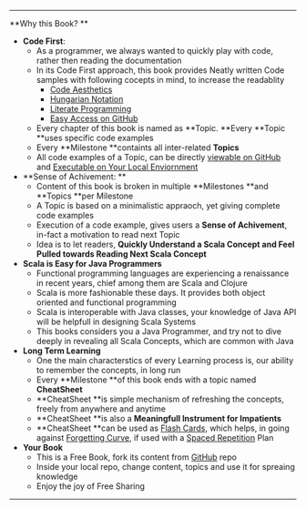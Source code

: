 
---

**Why this Book? **

* **Code First**: 
  * As a programmer, we always wanted to quickly play with code, rather then reading the documentation
  * In its Code First approach, this book provides Neatly written Code samples with following cocepts in mind, to increase the readablity 
    * [Code Aesthetics](http://wonko.com/post/code_aesthetics)
    * [Hungarian Notation](https://en.wikipedia.org/wiki/Hungarian_notation)
    * [Literate Programming](https://en.wikipedia.org/wiki/Literate_programming)
    * [Easy Access on GitHub](http://inbravo.github.io/scala-src)
  * Every chapter of this book is named as **Topic. **Every **Topic **uses specific code examples 
  * Every **Milestone **containts all inter-related **Topics**
  * All code examples of a Topic, can be directly [viewable on GitHub](http://inbravo.github.io/scala-src/) and [Executable on Your Local Enviornment](https://inbravo.gitbooks.io/java-to-scala/content/first-milestone/setup-well-begun-half-done.html)
* **Sense of Achivement: **
  * Content of this book is broken in multiple **Milestones **and **Topics **per Milestone
  * A Topic is based on a minimalistic appraoch, yet giving complete code examples
  * Execution of a code example, gives users a **Sense of Achivement**, in-fact a motivation to read next Topic
  * Idea is to let readers, **Quickly Understand a Scala Concept and Feel Pulled towards Reading Next Scala Concept**
* **Scala is Easy for Java Programmers**
  * Functional programming languages are experiencing a renaissance in recent years, chief among them are Scala and Clojure
  * Scala is more fashionable these days. It provides both object oriented and functional programming 
  * Scala is interoperable with Java classes, your knowledge of Java API will be helpfull in designing Scala Systems
  * This books considers you a Java Programmer, and try not to dive deeply in revealing all Scala Concepts, which are common with Java
* **Long Term Learning**
  * One the main characterstics of every Learning process is, our ability to remember the concepts, in long run
  * Every **Milestone **of this book ends with a topic named **CheatSheet**
  * **CheatSheet **is simple mechanism of refreshing the concepts, freely from anywhere and anytime
  * **CheatSheet **is also a **Meaningfull Instrument for Impatients**
  * **CheatSheet **can be used as [Flash Cards](https://en.wikipedia.org/wiki/Flashcard), which helps, in going against [Forgetting Curve](https://en.wikipedia.org/wiki/Forgetting_curve), if used with a [Spaced Repetition](https://en.wikipedia.org/wiki/Spaced_repetition) Plan
* **Your Book**
  * This is a Free Book, fork its content from [GitHub](https://github.com/inbravo/java-to-scala) repo
  * Inside your local repo, change content, topics and use it for spreaing knowledge
  * Enjoy the joy of Free Sharing

---



